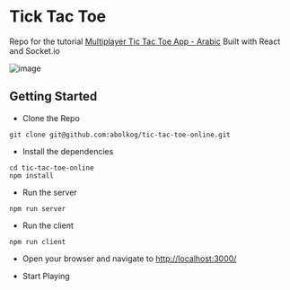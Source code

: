 # Tick Tac Toe

Repo for the tutorial [Multiplayer Tic Tac Toe App - Arabic](https://abolkog.com/courses/multiplayer-tic-tac-toe)
Built with React and Socket.io

![image](https://user-images.githubusercontent.com/3861725/86353948-7c5b2900-bcab-11ea-9182-4a9afa2e406c.png)

## Getting Started

- Clone the Repo

```
git clone git@github.com:abolkog/tic-tac-toe-online.git
```

- Install the dependencies

```
cd tic-tac-toe-online
npm install
```

- Run the server

```
npm run server
```

- Run the client

```
npm run client
```

- Open your browser and navigate to [http://localhost:3000/](http://localhost:3000/)

- Start Playing
